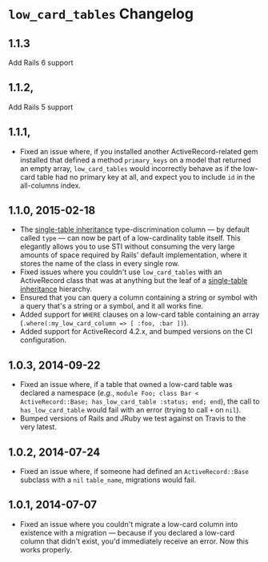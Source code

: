 # `low_card_tables` Changelog

## 1.1.3

Add Rails 6 support

## 1.1.2,

Add Rails 5 support


## 1.1.1,

* Fixed an issue where, if you installed another ActiveRecord-related gem installed that defined a method `primary_keys` on a model that returned an empty array, `low_card_tables` would incorrectly behave as if the low-card table had no primary key at all, and expect you to include `id` in the all-columns index.

## 1.1.0, 2015-02-18

* The [single-table inheritance](http://api.rubyonrails.org/classes/ActiveRecord/Base.html#label-Single+table+inheritance) type-discrimination column &mdash; by default called `type` &mdash; can now be part of a low-cardinality table itself. This elegantly allows you to use STI without consuming the very large amounts of space required by Rails' default implementation, where it stores the name of the class in every single row.
* Fixed issues where you couldn't use `low_card_tables` with an ActiveRecord class that was at anything but the leaf of a [single-table inheritance](http://api.rubyonrails.org/classes/ActiveRecord/Base.html#label-Single+table+inheritance) hierarchy.
* Ensured that you can query a column containing a string or symbol with a query that's a string or a symbol, and it all works fine.
* Added support for `WHERE` clauses on a low-card table containing an array (`.where(:my_low_card_column => [ :foo, :bar ])`).
* Added support for ActiveRecord 4.2.x, and bumped versions on the CI configuration.

## 1.0.3, 2014-09-22

* Fixed an issue where, if a table that owned a low-card table was declared a namespace (_e.g._, `module Foo; class Bar < ActiveRecord::Base; has_low_card_table :status; end; end`), the call to `has_low_card_table` would fail with an error (trying to call `+` on `nil`).
* Bumped versions of Rails and JRuby we test against on Travis to the very latest.

## 1.0.2, 2014-07-24

* Fixed an issue where, if someone had defined an `ActiveRecord::Base` subclass with a `nil` `table_name`, migrations
would fail.

## 1.0.1, 2014-07-07

* Fixed an issue where you couldn't migrate a low-card column into existence with a migration &mdash; because if you
declared a low-card column that didn't exist, you'd immediately receive an error. Now this works properly.
